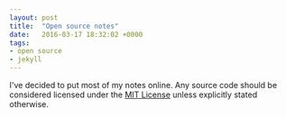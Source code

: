 ```yaml
---
layout: post
title:  "Open source notes"
date:   2016-03-17 18:32:02 +0000
tags:
- open source
- jekyll
---
```


I've decided to put most of my notes online. Any source code should be considered licensed under the [MIT License][mit] unless explicitly stated otherwise.

[mit]: https://opensource.org/licenses/MIT
